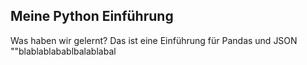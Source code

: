 ## Meine Python Einführung
Was haben wir gelernt?
Das ist eine Einführung für Pandas und JSON
""blablablabablbalablabal
